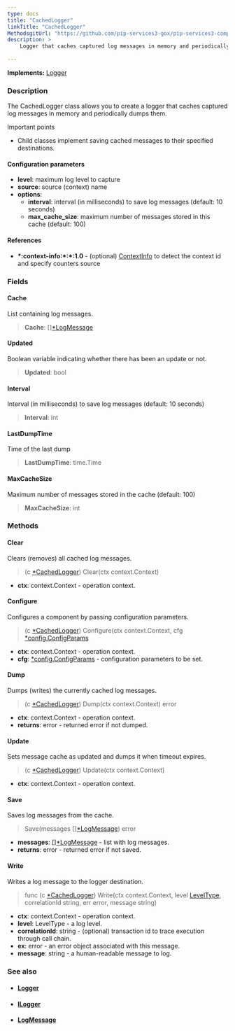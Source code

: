 ```yaml
---
type: docs
title: "CachedLogger"
linkTitle: "CachedLogger"
MethodsgitUrl: "https://github.com/pip-services3-gox/pip-services3-components-gox"
description: >
    Logger that caches captured log messages in memory and periodically dumps them.
   
---
```


**Implements:** [Logger](../logger)

### Description

The CachedLogger class allows you to create a logger that caches captured log messages in memory and periodically dumps them.

Important points

- Child classes implement saving cached messages to their specified destinations.

#### Configuration parameters

- **level**: maximum log level to capture
- **source**: source (context) name
- **options**:
    - **interval**: interval (in milliseconds) to save log messages (default: 10 seconds)
    - **max_cache_size**: maximum number of messages stored in this cache (default: 100)

#### References
- **\*:context-info:\*:\*:1.0** - (optional) [ContextInfo](../../info/context_info) to detect the context id and specify counters source

### Fields

<span class="hide-title-link">

#### Cache
List containing log messages.
> **Cache**: [][*LogMessage](../log_message)

#### Updated
Boolean variable indicating whether there has been an update or not.
> **Updated**: bool

#### Interval
Interval (in milliseconds) to save log messages (default: 10 seconds)
> **Interval**: int

#### LastDumpTime
Time of the last dump
> **LastDumpTime**: time.Time

#### MaxCacheSize
Maximum number of messages stored in the cache (default: 100)
> **MaxCacheSize**: int

</span>


### Methods

#### Clear
Clears (removes) all cached log messages.

> (c [*CachedLogger]()) Clear(ctx context.Context)

- **ctx**: context.Context - operation context.

#### Configure
Configures a component by passing configuration parameters.

> (c [*CachedLogger]()) Configure(ctx context.Context, cfg [*config.ConfigParams](../../../commons/config/config_params)

- **ctx**: context.Context - operation context.
- **cfg**: [*config.ConfigParams](../../../commons/config/config_params) - configuration parameters to be set.

#### Dump
Dumps (writes) the currently cached log messages.

> (c [*CachedLogger]()) Dump(ctx context.Context) error

- **ctx**: context.Context - operation context.
- **returns**: error - returned error if not dumped.

#### Update
Sets message cache as updated and dumps it when timeout expires.

> (c [*CachedLogger]()) Update(ctx context.Context)

- **ctx**: context.Context - operation context.

#### Save
Saves log messages from the cache.

> Save(messages [][*LogMessage](../log_message)) error

- **messages**: [][*LogMessage](../log_message) - list with log messages.
- **returns**: error - returned error if not saved.

#### Write
Writes a log message to the logger destination.

> func (c [*CachedLogger]()) Write(ctx context.Context, level [LevelType](../log_level), correlationId string, err error, message string)

- **ctx**: context.Context - operation context.
- **level**: LevelType - a log level.
- **correlationId**: string - (optional) transaction id to trace execution through call chain.
- **ex**: error - an error object associated with this message.
- **message**: string - a human-readable message to log.

### See also
- #### [Logger](../logger)
- #### [ILogger](../ilogger)
- #### [LogMessage](../log_message)
